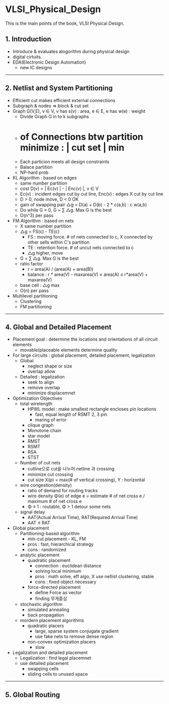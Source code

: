 # VLSI_Physical_Design
This is the main points of the book, VLSI Physical Design.

## 1. Introduction

- Introduce & evaluates alogorithm during physical design
- digital cirtuits.
- EDA(Electronic Design Automation)
    - new IC designs

---

## 2. Netlist and System Partitioning

- Efficient cut makes efficient external connections
- Subgraph & nodes ⇒ block & cut set
- Graph G(V,E), v ∈ V, v has s(v) : area, e ∈ E, e has w(e) : weight
    - Divide Graph G in to k subgraphs
    - # of Connections btw partition minimize :  | cut set | min
    - Each particion meets all design constraints
    - Balace partition
    - NP-hard prob
- KL Algorithm : based on edges
    - same number partition
    - cost D(v) = | Ec(v) | - | Enc(v) |, v ∈ V
    - Ec(v) : incident edges cut by cut line, Enc(v) : edges X cut by cut line
    - D > 0, node move, D < 0 OK
    - gain of swapping pair △g = D(a) + D(b) - 2 * c(a,b) : c w(a,b)
    - Do while G > 0, G = ∑ △g. Max G is the best
    - O(n^3) per pass
- FM Algorithm : based on nets
    - X same number partition
    - △g = FS(c) - TE(c)
        - FS : moving force. # of nets connected to c, X connected by other sells within C's partition
        - TE : retention force. # of uncut nets connected to c
        - △g higher, move
    - G = ∑ △g. Max G is the best
    - ratio factor
        - r = area(A) / (area(A) + area(B))
        - balance : r * area(V) - maxarea(V) ≤ area(A) ≤ r*area(V) + maxarea(V)
    - base cell : △g max
    - O(n) per pass
- Multilevel partitioning
    - Clustering
    - FM partitioning

---

## 4. Global and Detailed Placement

- Placement goal : determine the locations and orientations of all circuit elements
    - movable(placeable elements determine quality
- For large circuits : global placement, detailed placement, legalization
    - Global
        - neglect shape or size
        - overlap allow
    - Detailed : legalization
        - seek to align
        - remove overlap
        - minimize displacemnet
- Optimization Objectives
    - total wirelength
        - HPWL model : make smallest rectangle encloses pin locations
            - fast, equal length of RSMT 2, 3 pin
            - maring of error
        - clique graph
        - Monotone chain
        - star model
        - RMST
        - RSMT
        - RSA
        - STST
    - Number of cut nets
        - cutline으로 cut을 나누어 netline 과 crossing
        - minimize cut crossing
        - cut size X(p) = max(# of vertical crossing), Y : horizontal
    - wire congestion(density)
        - ratio of demand for routing tracks
        - wire density Φ(e) of edge e = estimate # of net cross e / maximum # of net cross e
        - Φ ≤ 1 : routable, Φ > 1 detour some nets
    - signal delay
        - AAT(Actual Arrival Time), RAT(Required Arrival Time)
        - AAT ≤ RAT
- Global placement
    - Partitioning-based algorithm
        - min-cut placement - KL, FM
        - pros : fast, hierarchical strategy
        - cons : randomized
    - analytic placement
        - quadratic placement
            - connection : euclidean distance
            - solving local minimum
            - pros : math solve, eff algo, X use netlist clustering, stable
            - cons : fixed object necessary
        - force-directed placement
            - define Force as vector
            - finding 무게중심
    - stochastic algorithm
        - simulated annealing
        - back propagation
    - mordern placement algorithms
        - quadratic placers
            - large, sparse system conjugate gradient
            - use fake nets to remove dense region
        - non-convex optimization placers
            - slow
- Legalization and detailed placement
    - Legalization : find legal placemnet
    - use detailed placement
        - swapping cells
        - sliding cells to unused space

---

## 5. Global Routing
